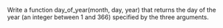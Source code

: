 Write a function day_of_year(month, day, year) that returns the day of the year (an integer between 1 and 366) specified by the three arguments.
